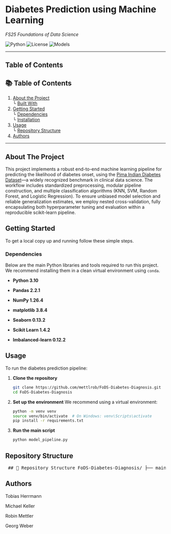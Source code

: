 #  Diabetes Prediction using Machine Learning  
*FS25 Foundations of Data Science*

![Python](https://img.shields.io/badge/Python-3.10-blue)
![License](https://img.shields.io/badge/license-MIT-green)
![Models](https://img.shields.io/badge/Models-KNN%2C%20RF%2C%20SVM%2C%20LogReg-orange)

---
## Table of Contents

## 📚 Table of Contents

1. [About the Project](#about-the-project)  
   └ [Built With](#built-with)  
2. [Getting Started](#getting-started)  
   └ [Dependencies](#dependencies)  
   └ [Installation](#installation)  
3. [Usage](#usage)  
   └ [Repository Structure](#repository-structure)  
4. [Authors](#authors)  

---

## About The Project
This project implements a robust end-to-end machine learning pipeline for predicting the likelihood of diabetes onset, using the [Pima Indian Diabetes Dataset](https://www.kaggle.com/datasets/uciml/pima-indians-diabetes-database)—a widely recognized benchmark in clinical data science. The workflow includes standardized preprocessing, modular pipeline construction, and multiple classification algorithms (KNN, SVM, Random Forest, and Logistic Regression). To ensure unbiased model selection and reliable generalization estimates, we employ nested cross-validation, fully encapsulating both hyperparameter tuning and evaluation within a reproducible scikit-learn pipeline.



## Getting Started

To get a local copy up and running follow these simple steps.

### Dependencies

Below are the main Python libraries and tools required to run this project.  
We recommend installing them in a clean virtual environment using `conda`.

- **Python 3.10**

- **Pandas 2.2.1**

- **NumPy 1.26.4**

- **matplotlib 3.8.4**

- **Seaborn 0.13.2**

- **Scikit Learn 1.4.2**

- **Imbalanced-learn 0.12.2**






## Usage

To run the diabetes prediction pipeline:

1. **Clone the repository**
   
   ```bash
   git clone https://github.com/mettlrob/FoDS-Diabetes-Diagnosis.git
   cd FoDS-Diabetes-Diagnosis


2. **Set up the environment**
We recommend using a virtual environment:
   ```bash
   python -m venv venv
   source venv/bin/activate  # On Windows: venv\Scripts\activate
   pip install -r requirements.txt

3. **Run the main script**
   ```bash
   python model_pipeline.py


## Repository Structure

<pre> ## 📁 Repository Structure FoDS-Diabetes-Diagnosis/ ├── main/ # Contains main pipeline script │ └── model_pipeline.py # Core script for training and evaluation ├── data/ # Raw dataset and processed files ├── pipeline_output/ # Outputs: plots, SHAP values, evaluation metrics ├── support/ # Helper functions and utilities ├── archive/ # Deprecated or older scripts ├── README.md # Project README └── diabetes_Pima_paper.pdf # Final PDF writeup of the project </pre>



## Authors

Tobias Herrmann

Michael Keller

Robin Mettler

Georg Weber










